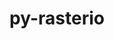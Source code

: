 ---
title: "py-rasterio"
layout: cache
categories: [package, develop-2025-03-09]
meta: {"compilers": ["apple-clang@=16.0.0", "gcc@=13.2.0"], "num_specs": 3, "num_specs_by_stack": {"ml-darwin-aarch64-mps": 1, "ml-linux-aarch64-cpu": 1, "ml-linux-aarch64-cuda": 1, "ml-linux-x86_64-cpu": 1, "ml-linux-x86_64-cuda": 1, "root": 3}, "oss": ["sequoia", "ubuntu24.04"], "platforms": ["darwin", "linux"], "stacks": ["ml-darwin-aarch64-mps", "ml-linux-aarch64-cpu", "ml-linux-aarch64-cuda", "ml-linux-x86_64-cpu", "ml-linux-x86_64-cuda", "root"], "targets": ["aarch64", "x86_64_v3"], "versions": ["1.4.3"]}
spec_details: [{"compiler": "gcc@=13.2.0", "hash": "5gzmg5ioppssw2jdzdkcrverhoucsrwv", "os": "ubuntu24.04", "platform": "linux", "size": "-", "stacks": ["ml-linux-aarch64-cpu", "ml-linux-aarch64-cuda", "root"], "target": "aarch64", "variants": ["build_system=python_pip"], "versions": ["1.4.3"]}, {"compiler": "gcc@=13.2.0", "hash": "gnhwv2k5r5i54u6iltdfapt2qwizi3a5", "os": "ubuntu24.04", "platform": "linux", "size": "-", "stacks": ["ml-linux-x86_64-cpu", "ml-linux-x86_64-cuda", "root"], "target": "x86_64_v3", "variants": ["build_system=python_pip"], "versions": ["1.4.3"]}, {"compiler": "apple-clang@=16.0.0", "hash": "jndmd7nspmm77m7vr4d32sz63idkqzjt", "os": "sequoia", "platform": "darwin", "size": "-", "stacks": ["ml-darwin-aarch64-mps", "root"], "target": "aarch64", "variants": ["build_system=python_pip"], "versions": ["1.4.3"]}]
---